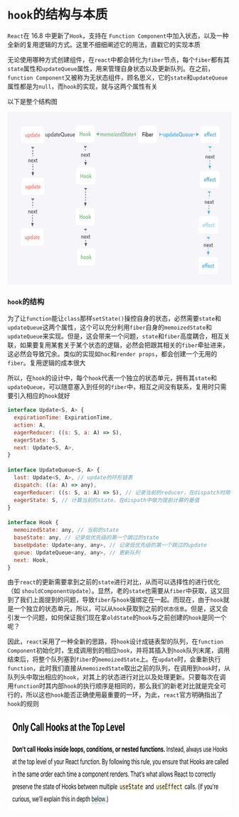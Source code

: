 # `hook`的结构与本质

`React`在 16.8 中更新了`Hook`，支持在 `Function Component`中加入状态，以及一种全新的复用逻辑的方式。这里不细细阐述它的用法，直戳它的实现本质

无论使用哪种方式创建组件，在`react`中都会转化为`fiber`节点，每个`fiber`都有其`state`属性和`updateQueue`属性，用来管理自身状态以及更新队列。在之前，`function Component`又被称为无状态组件，顾名思义，它的`state`和`updateQueue`属性都是为`null`，而`hook`的实现，就与这两个属性有关

以下是整个结构图

<img src="../doc/hook/hook.png" width="678" height="388">

### `hook`的结构

为了让`function`能让`class`那样`setState()`操控自身的状态，必然需要`state`和`updateQueue`这两个属性，这个可以充分利用`fiber`自身的`memoizedState`和`updateQueue`来实现。但是，这会带来一个问题，`state`和`fiber`高度耦合，相互关联，如果要复用某套关于某个状态的逻辑，必然会把跟其相关的`fiber`牵扯进来，这必然会导致冗余。类似的实现如`hoc`和`render props`，都会创建一个无用的`fiber`。复用逻辑的成本很大

所以，在`hook`的设计中，每个`hook`代表一个独立的状态单元，拥有其`state`和`updateQueue`，可以随意塞入到任何的`fiber`中，相互之间没有联系，复用时只需要引入相应的`hook`就好

```javaScript
interface Update<S, A> {
  expirationTime: ExpirationTime,
  action: A,
  eagerReducer: ((s: S, a: A) => S),
  eagerState: S,
  next: Update<S, A>,
}

interface UpdateQueue<S, A> {
  last: Update<S, A>, // update的环形链表
  dispatch: ((a: A) => any),
  eagerReducer: ((s: S, a: A) => S), // 记录当前的reducer，在dispatch时用于提前计算state
  eagerState: S, // 计算当前的state，在dispath中做为提前计算的基值
}

interface Hook {
  memoizedState: any, // 当前的state
  baseState: any, // 记录低优先级的第一个跳过的state
  baseUpdate: Update<any, any>, // 记录低优先级的第一个跳过的update
  queue: UpdateQueue<any, any>, // 更新队列
  next: Hook,
}
```

由于`react`的更新需要拿到之前的`state`进行对比，从而可以选择性的进行优化（如 `shouldComponentUpdate`）。显然，老的`state`也需要从`fiber`中获取，这又回到了我们上面提到的问题，导致`fiber`与`hook`强绑定在一起。而现在，由于`hook`就是一个独立的状态单元，所以，可以从`hook`获取到之前的`状态信息`。但是，这又会引发一个问题，如何保证我们现在拿`oldState`的`hook`与之前创建的`hook`是同一个呢？

因此，`react`采用了一种全新的思路，将`hook`设计成链表型的队列，在`function Component`初始化时，生成调用到的相应`hook`，并将其插入到`hook`队列末尾，调用结束后，将整个队列塞到`fiber`的`memoizedState`上。在`update`时，会重新执行`function`，此时我们直接从`memoizedState`取出之前的队列，在调用到`hook`时，从队列头中取出相应的`hook`，对其上的状态进行对比以及处理更新。只要每次在调用`function`时其内部`hook`的执行顺序是相同的，那么我们的新老对比就是完全可行的，所以这也`hook`能否正确使用最重要的一环，为此，`react`官方明确指出了`hook`的规则

<img src="../doc/hook/rule.png" width="739" height="218">